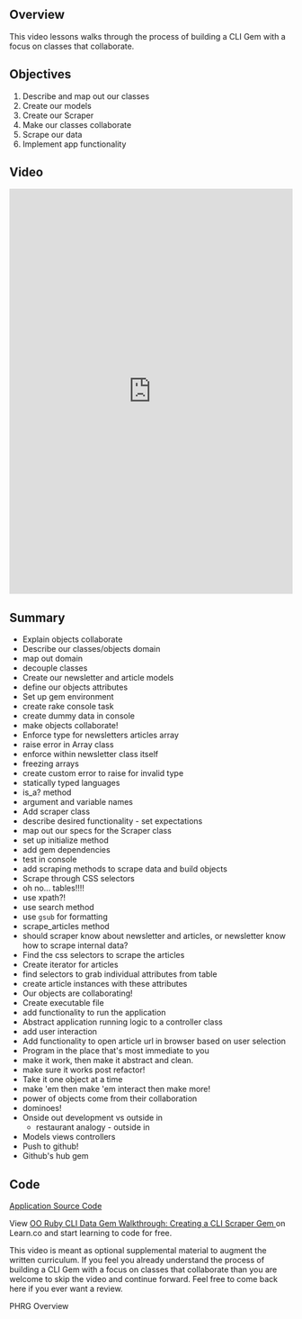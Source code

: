 ## Overview

This video lessons walks through the process of building a CLI Gem with a focus on classes that collaborate. 

## Objectives

1. Describe and map out our classes
2. Create our models
3. Create our Scraper
4. Make our classes collaborate
5. Scrape our data
6. Implement app functionality


## Video

<iframe width="100%" height="720" src="https://www.youtube.com/embed/Y5X6NRQi0bU?rel=0&amp;showinfo=0" frameborder="0" allowfullscreen></iframe>


## Summary

* Explain objects collaborate
* Describe our classes/objects domain
 * map out domain
 * decouple classes
* Create our newsletter and article models
 * define our objects attributes
* Set up gem environment
 * create rake console task
 * create dummy data in console 
 * make objects collaborate!
* Enforce type for newsletters articles array
 * raise error in Array class
 * enforce within newsletter class itself
 * freezing arrays
 * create custom error to raise for invalid type 
 * statically typed languages
 * is_a? method
 * argument and variable names
* Add scraper class
 * describe desired functionality - set expectations
 * map out our specs for the Scraper class
 * set up initialize method
 * add gem dependencies
 * test in console
 * add scraping methods to scrape data and build objects
* Scrape through CSS selectors
 * oh no... tables!!!!
 * use xpath?!
 * use search method
 * use `gsub` for formatting
* scrape_articles method
 * should scraper know about newsletter and articles, or newsletter know how to scrape internal data?
* Find the css selectors to scrape the articles
* Create iterator for articles
 * find selectors to grab individual attributes from table
 * create article instances with these attributes
* Our objects are collaborating!
* Create executable file
 * add functionality to run the application
* Abstract application running logic to a controller class
 * add user interaction
* Add functionality to open article url in browser based on user selection
* Program in the place that's most immediate to you
 * make it work, then make it abstract and clean.
 * make sure it works post refactor!
* Take it one object at a time 
 * make 'em then make 'em interact then make more!
 * power of objects come from their collaboration
 * dominoes!
 * Onside out development vs outside in
   * restaurant analogy - outside in
* Models views controllers
* Push to github!
* Github's hub gem

## Code

[Application Source Code](https://github.com/aviflombaum/rubyweekly-cli)
<p class='util--hide'>View <a href='https://learn.co/lessons/oo-ruby-cli-data-gem-walkthrough-creating-a-cli-scraper-gem'>OO Ruby CLI Data Gem Walkthrough: Creating a CLI Scraper Gem </a> on Learn.co and start learning to code for free.</p>

This video is meant as optional supplemental material to augment the written curriculum. If you feel you already understand the process of building a CLI Gem with a focus on classes that collaborate than you are welcome to skip the video and continue forward. Feel free to come back here if you ever want a review.
<p data-visibility='hidden'>PHRG Overview</p>